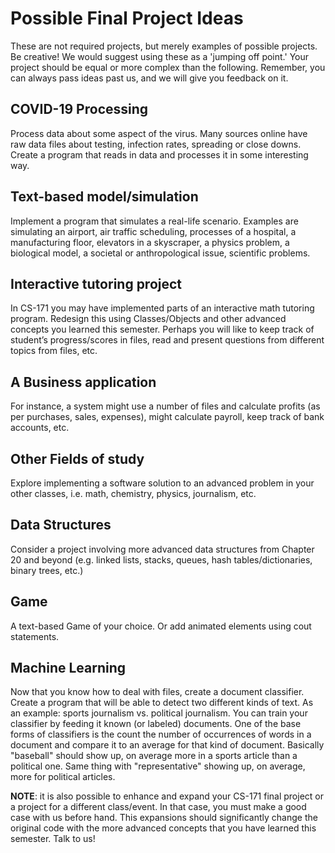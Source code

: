 # Possible Final Project Ideas
These are not required projects, but merely examples of possible projects. Be creative! We would suggest using these as a 'jumping off point.' Your project should be equal or more complex than the following. Remember, you can always pass ideas past us, and we will give you feedback on it.

## COVID-19 Processing
Process data about some aspect of the virus. Many sources online have raw data files about testing, infection rates, spreading or close downs. Create a program that reads in data and processes it in some interesting way.

## Text-based model/simulation
Implement a program that simulates a real-life scenario. Examples are simulating an airport, air traffic scheduling, processes of a hospital, a manufacturing floor, elevators in a skyscraper, a physics problem, a biological model, a societal or anthropological issue, scientific problems.

## Interactive tutoring project
In CS-171 you may have implemented parts of an interactive math tutoring program. Redesign this using Classes/Objects and other advanced concepts you learned this semester. Perhaps you will like to keep track of student’s progress/scores in files, read and present questions from different topics from files, etc.

## A Business application
For instance, a system might use a number of files and calculate profits (as per purchases, sales, expenses), might calculate payroll, keep track of bank accounts, etc.

## Other Fields of study
Explore implementing a software solution to an advanced problem in your other classes, i.e. math, chemistry, physics, journalism, etc.

## Data Structures
Consider a project involving more advanced data structures from Chapter 20 and beyond (e.g. linked lists, stacks, queues, hash tables/dictionaries, binary trees, etc.)  

## Game
A text-based Game of your choice. Or add animated elements using cout statements.

## Machine Learning
Now that you know how to deal with files, create a document classifier. Create a program that will be able to detect two different kinds of text. As an example: sports journalism vs. political journalism. You can train your classifier by feeding it known (or labeled) documents. One of the base forms of classifiers is the count the number of occurrences of words in a document and compare it to an average for that kind of document. Basically "baseball" should show up, on average more in a sports article than a political one. Same thing with "representative" showing up, on average, more for political articles.

__NOTE__: it is also possible to enhance and expand your CS-171 final project or a project for a different class/event. In that case, you must make a good case with us before hand. This expansions should significantly change the original code with the more advanced concepts that you have learned this semester. Talk to us!
